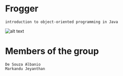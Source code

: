 # Frogger

```
introduction to object-oriented programming in Java

```
![alt text](https://github.com/jeyan-m/School_Project/blob/master/Frogger/froggerPres.png)


# Members of the group

```
De Souza Albanio 
Markandu Jeyanthan

```

